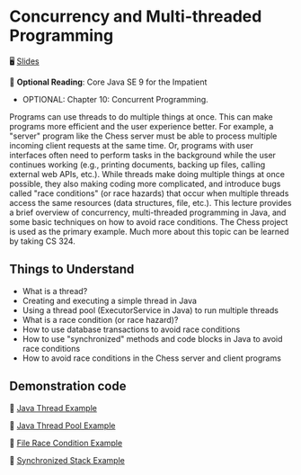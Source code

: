 # Concurrency and Multi-threaded Programming

🖥️ [Slides](https://docs.google.com/presentation/d/1ibtqBjYEzx45Nh9eLP5xq6jWKfVjVMpv/edit#slide=id.p1)

📖 **Optional Reading**: Core Java SE 9 for the Impatient

- OPTIONAL: Chapter 10: Concurrent Programming.

Programs can use threads to do multiple things at once. This can make programs more efficient and the user experience better. For example, a "server" program like the Chess server must be able to process multiple incoming client requests at the same time. Or, programs with user interfaces often need to perform tasks in the background while the user continues working (e.g., printing documents, backing up files, calling external web APIs, etc.). While threads make doing multiple things at once possible, they also making coding more complicated, and introduce bugs called "race conditions" (or race hazards) that occur when multiple threads access the same resources (data structures, file, etc.). This lecture provides a brief overview of concurrency, multi-threaded programming in Java, and some basic techniques on how to avoid race conditions. The Chess project is used as the primary example. Much more about this topic can be learned by taking CS 324.

## Things to Understand

- What is a thread?
- Creating and executing a simple thread in Java
- Using a thread pool (ExecutorService in Java) to run multiple threads
- What is a race condition (or race hazard)?
- How to use database transactions to avoid race conditions
- How to use "synchronized" methods and code blocks in Java to avoid race conditions
- How to avoid race conditions in the Chess server and client programs

## Demonstration code

📁 [Java Thread Example](example-code/src/demo/JavaThreadExample.java)

📁 [Java Thread Pool Example](example-code/src/demo/JavaThreadPoolExample.java)

📁 [File Race Condition Example](example-code/src/demo/FileRaceConditionExample.java)

📁 [Synchronized Stack Example](example-code/src/demo/Stack.java)
